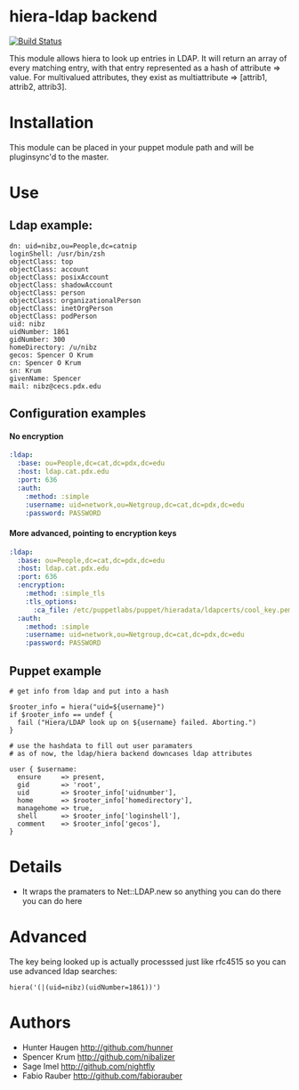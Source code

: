 # hiera-ldap backend
[![Build Status](https://travis-ci.org/hunner/hiera-ldap.svg)](https://travis-ci.org/hunner/hiera-ldap)

This module allows hiera to look up entries in LDAP. It will return an array of every matching entry, with that entry represented as a hash of attribute => value. For multivalued attributes, they exist as multiattribute => [attrib1, attrib2, attrib3].

# Installation

This module can be placed in your puppet module path and will be pluginsync'd to the master.

# Use

## Ldap example:

    dn: uid=nibz,ou=People,dc=catnip
    loginShell: /usr/bin/zsh
    objectClass: top
    objectClass: account
    objectClass: posixAccount
    objectClass: shadowAccount
    objectClass: person
    objectClass: organizationalPerson
    objectClass: inetOrgPerson
    objectClass: podPerson
    uid: nibz
    uidNumber: 1861
    gidNumber: 300
    homeDirectory: /u/nibz
    gecos: Spencer O Krum
    cn: Spencer O Krum
    sn: Krum
    givenName: Spencer
    mail: nibz@cecs.pdx.edu


## Configuration examples

#### No encryption
```yaml
:ldap:
  :base: ou=People,dc=cat,dc=pdx,dc=edu
  :host: ldap.cat.pdx.edu
  :port: 636
  :auth:
    :method: :simple
    :username: uid=network,ou=Netgroup,dc=cat,dc=pdx,dc=edu
    :password: PASSWORD
```

#### More advanced, pointing to encryption keys
```yaml
:ldap:
  :base: ou=People,dc=cat,dc=pdx,dc=edu
  :host: ldap.cat.pdx.edu
  :port: 636
  :encryption:
    :method: :simple_tls
    :tls_options:
      :ca_file: /etc/puppetlabs/puppet/hieradata/ldapcerts/cool_key.pem
  :auth:
    :method: :simple
    :username: uid=network,ou=Netgroup,dc=cat,dc=pdx,dc=edu
    :password: PASSWORD
```

## Puppet example


    # get info from ldap and put into a hash

    $rooter_info = hiera("uid=${username}")
    if $rooter_info == undef {
      fail ("Hiera/LDAP look up on ${username} failed. Aborting.")
    }

    # use the hashdata to fill out user paramaters
    # as of now, the ldap/hiera backend downcases ldap attributes

    user { $username:
      ensure     => present,
      gid        => 'root',
      uid        => $rooter_info['uidnumber'],
      home       => $rooter_info['homedirectory'],
      managehome => true,
      shell      => $rooter_info['loginshell'],
      comment    => $rooter_info['gecos'],
    }

# Details

- It wraps the pramaters to Net::LDAP.new so anything you can do there you can do here

# Advanced

The key being looked up is actually processsed just like rfc4515 so you can use advanced ldap searches:

    hiera('(|(uid=nibz)(uidNumber=1861))')

# Authors

  - Hunter Haugen    http://github.com/hunner
  - Spencer Krum     http://github.com/nibalizer
  - Sage Imel        http://github.com/nightfly
  - Fabio Rauber     http://github.com/fabiorauber
